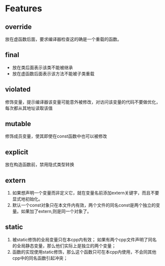 # Features

## override
放在虚函数后面，要求编译器检查这的确是一个重载的函数。

## final
- 放在类后面表示该类不能被继承
- 放在虚函数后面表示该方法不能被子类重载

## violated
修饰变量，提示编译器该变量可能意外被修改，对访问该变量的代码不要做优化，每次都从其地址读取该值

## mutable
修饰成员变量，使其即使在const函数中也可以被修改

## explicit
放在构造函数前，禁用隐式类型转换

## extern
1. 如果想声明一个变量而非定义它，就在变量名前添加extern关键字，而且不要显式地初始化。
2. 默认一个const对象只在本文件内有效，两个文件的同名const是两个独立的变量。如果加了extern,则是同一个对象了。

## static
1. 被static修饰的全局变量只在本cpp内有效； 如果有两个cpp文件声明了同名的全局静态变量，那么他们实际上是独立的两个变量；
2. 函数的实现使用static修饰，那么这个函数只可在本cpp内使用，不会同其他cpp中的同名函数引起冲突；


